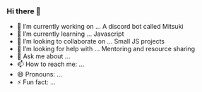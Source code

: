 ### Hi there 👋

- 🔭 I’m currently working on ...  A discord bot called Mitsuki
- 🌱 I’m currently learning ...  Javascript
- 👯 I’m looking to collaborate on ...  Small JS projects
- 🤔 I’m looking for help with ...  Mentoring and resource sharing
- 💬 Ask me about ...
- 📫 How to reach me: ...
- 😄 Pronouns: ...
- ⚡ Fun fact: ...

